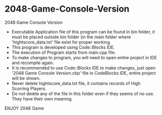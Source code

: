 # 2048-Game-Console-Version

2048 Game Console Version

- Executable Application file of this program can be found in bin folder, it must be placed outside bin folder (in the main folder where   'hightscore_data.txt' file exist for proper working.
- This program is developed using Code::Blocks IDE.
- The execution of Program starts from main.cpp file.
- To make changes to program, you will need to open entire project in IDE and recompile again.
- It is recommended to use Code::Blocks IDE to make changes, just open '2048 Game Console Version.cbp' file in CodeBlocks IDE, entire project will be shown.
- Never delete hightscore_data.txt file, it contains records of High Scorring Players.
- Do not delete any of the file in this folder even if they seems of no use. They have their own meaning.

ENJOY 2048 Game
